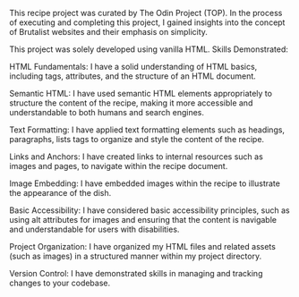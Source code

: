 This recipe project was curated by The Odin Project (TOP). 
In the process of executing and completing this project, I gained insights into the concept of Brutalist websites and their emphasis on simplicity.

This project was solely developed using vanilla HTML.
Skills Demonstrated:

HTML Fundamentals: I have a solid understanding of HTML basics, including tags, attributes, and the structure of an HTML document.

Semantic HTML: I have used semantic HTML elements appropriately to structure the content of the recipe, making it more accessible and understandable to both humans and search engines.

Text Formatting: I have applied text formatting elements such as headings, paragraphs, lists tags to organize and style the content of the recipe.

Links and Anchors: I have created links to internal resources such as images and pages, to navigate within the recipe document.

Image Embedding: I have embedded images within the recipe to illustrate the appearance of the dish.

Basic Accessibility: I have considered basic accessibility principles, such as using alt attributes for images and ensuring that the content is navigable and understandable for users with disabilities.

Project Organization: I have organized my HTML files and related assets (such as images) in a structured manner within my project directory.

Version Control: I have demonstrated skills in managing and tracking changes to your codebase.
